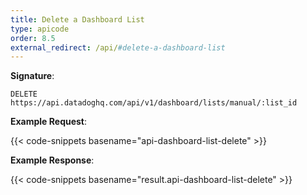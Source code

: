```yaml
---
title: Delete a Dashboard List
type: apicode
order: 8.5
external_redirect: /api/#delete-a-dashboard-list
---
```


**Signature**:

`DELETE https://api.datadoghq.com/api/v1/dashboard/lists/manual/:list_id`

**Example Request**:

{{< code-snippets basename="api-dashboard-list-delete" >}}

**Example Response**:

{{< code-snippets basename="result.api-dashboard-list-delete" >}}

